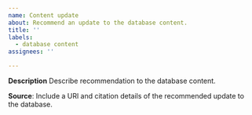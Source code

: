 ```yaml
---
name: Content update
about: Recommend an update to the database content.
title: ''
labels: 
  - database content
assignees: ''

---
```

**Description**
Describe recommendation to the database content.

**Source**:
Include a URl and citation details of the recommended update to the database.
